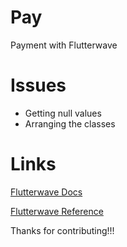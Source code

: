 # Pay
Payment with Flutterwave


# Issues

* Getting null values
* Arranging the classes

# Links

[Flutterwave Docs](https://developer.flutterwave.com/docs/transfers)


[Flutterwave Reference](https://developer.flutterwave.com/reference#create-a-transfer)


Thanks for contributing!!!
